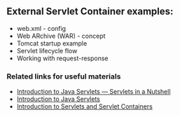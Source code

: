 ## External Servlet Container examples:

- web.xml - config
- Web ARchive (WAR) - concept
- Tomcat startup example
- Servlet lifecycle flow
- Working with request-response


### Related links for useful materials

- [Introduction to Java Servlets — Servlets in a Nutshell](https://medium.com/edureka/java-servlets-62f583d69c7e)
- [Introduction to Java Servlets](https://www.baeldung.com/intro-to-servlets)
- [Introduction to Servlets and Servlet Containers](https://www.baeldung.com/java-servlets-containers-intro)
